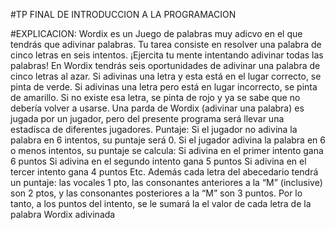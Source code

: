 #TP FINAL DE INTRODUCCION A LA PROGRAMACION

#EXPLICACION:
Wordix es un Juego de palabras muy adicvo en el que tendrás que adivinar palabras. Tu tarea consiste en
resolver una palabra de cinco letras en seis intentos. ¡Ejercita tu mente intentando adivinar todas las palabras!
En Wordix tendrás seis oportunidades de adivinar una palabra de cinco letras al azar. Si adivinas una letra y
esta está en el lugar correcto, se pinta de verde. Si adivinas una letra pero está en lugar incorrecto, se pinta de
amarillo. Si no existe esa letra, se pinta de rojo y ya se sabe que no debería volver a usarse.
Una parda de Wordix (adivinar una palabra) es jugada por un jugador, pero del presente programa será llevar
una estadísca de diferentes jugadores.
Puntaje:
Si el jugador no adivina la palabra en 6 intentos, su puntaje será 0.
Si el jugador adivina la palabra en 6 o menos intentos, su puntaje se calcula:
Si adivina en el primer intento gana 6 puntos
Si adivina en el segundo intento gana 5 puntos
Si adivina en el tercer intento gana 4 puntos
Etc.
Además cada letra del abecedario tendrá un puntaje: las vocales 1 pto, las consonantes
anteriores a la “M” (inclusive) son 2 ptos, y las consonantes posteriores a la “M” son 3 puntos. Por lo
tanto, a los puntos del intento, se le sumará la el valor de cada letra de la palabra Wordix adivinada
